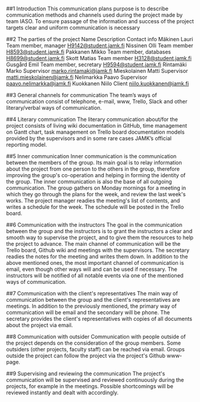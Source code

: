 
##1	Introduction
This communication plans purpose is to describe communication methods and channels used during the project made by team IASO. To ensure passage of the information and success of the project targets clear and uniform communication is necessary

##2	The parties of the project
Name	Description	Contact info
Mäkinen Lauri	Team member, manager	H9142@student.jamk.fi
Nissinen Olli	Team member	H8593@student.jamk.fi
Pakkanen Mikko	Team member, databases	H8699@student.jamk.fi
Skott Matias	Team member	H3128@student.jamk.fi
Gusgård Emil	Team member, secretary	H9594@student.jamk.fi
Rintamäki Marko	Supervisor	marko.rintamaki@jamk.fi
Mieskolainen Matti	Supervisor	matti.mieskolainen@jamk.fi
Nelimarkka Paavo	Supervisor	paavo.nelimarkka@jamk.fi
Kuokkanen Niilo	Client	niilo.kuokkanen@jamk.fi


##3	General channels for communication
The team’s ways of communication consist of telephone, e-mail, www, Trello, Slack and other literary/verbal ways of communication.

##4	Literary communication
The literary communication about/for the project consists of living wiki documentation in GitHub, time management on Gantt chart, task management on Trello board documentation models provided by the supervisors and in some rare cases JAMK’s official reporting model.

##5	Inner communication
Inner communication is the communication between the members of the group. Its main goal is to relay information about the project from one person to the others in the group, therefore improving the group's co-operation and helping in forming the identity of the group. The inner communication is also the base of all outgoing communication. The group gathers on Monday mornings for a meeting in which they go through the plans for the week, and review the last week's works. The project manager readies the meeting's list of contents, and writes a schedule for the week. The schedule will be posted in the Trello board.

##6	Communication with the instructors
The goal in the communication between the group and the instructors is to grant the instructors a clear and smooth way to supervise the project, and to give them the resources to help the project to advance. The main channel of communication will be the Trello board, Github wiki and meetings with the supervisors. The secretary readies the notes for the meeting and writes them down. In addition to the above mentioned ones, the most important channel of communication is email, even though other ways will and can be used if necessary. The instructors will be notified of all notable events via one of the mentioned ways of communication.

##7	Communication with the client's representatives
The main way of communication between the group and the client's representatives are meetings. In addition to the previously mentioned, the primary way of communication will be email and the secondary will be phone. The secretary provides the client's representatives with copies of all documents about the project via email.

##8	Communication with outsider
Communication with people outside of the project depends on the consideration of the group members. Some outsiders (other projects, faculty staff) can be reached via email. Groups outside the project can follow the project via the project's Github www-page.

##9	Supervising and reviewing the communication
The project's communication will be supervised and reviewed continuously during the projects, for example in the meetings. Possible shortcomings will be reviewed instantly and dealt with accordingly.

